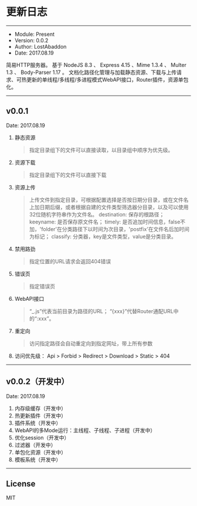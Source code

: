 更新日志
====

----

-	Module: Present
-	Version: 0.0.2
-	Author: LostAbaddon
-	Date: 2017.08.19

简易HTTP服务器。
基于 NodeJS 8.3 、 Express 4.15 、Mime 1.3.4 、 Multer 1.3 、 Body-Parser 1.17 。
文档化路径化管理与加载静态资源、下载与上传请求、可热更新的单线程/多线程/多进程模式WebAPI接口，Router插件，资源单包化。

----

v0.0.1
----
Date: 2017.08.19

1.	静态资源
	>	指定目录组下的文件可以直接读取，以目录组中顺序为优先级。
2.	资源下载
	>	指定目录组下的文件可以直接下载
3.	资源上传
	>	上传文件到指定目录，可根据配置选择是否按日期分目录，或在文件名上加日期后缀，或者根据自建的文件类型筛选器分目录，以及可以使用32位随机字符串作为文件名。
		destination: 保存的根路径；
		keeyname: 是否保存原文件名；
		timely: 是否追加时间信息，false不加，'folder'在分类路径下以时间为次目录，'postfix'在文件名后加时间为标记；
		classify: 分类器，key是文件类型，value是分类目录。
4.	禁用路劲
	>	指定位置的URL请求会返回404错误
5.	错误页
	>	指定错误页
6.	WebAPI接口
	>	“_.js”代表当前目录为路径的URL；
	“{xxx}”代替Router通配URL中的“:xxx”。
7.	重定向
	>	访问指定路径会自动重定向到指定网址，带上所有参数
8.	访问优先级： Api > Forbid > Redirect > Download > Static > 404

----

v0.0.2（开发中）
----
Date: 2017.08.19

1.	内存级缓存（开发中）
2.	热更新插件（开发中）
3.	插件系统（开发中）
4.	WebAPI的多Mode运行：主线程、子线程、子进程（开发中）
5.	优化session（开发中）
6.	过滤器（开发中）
7.	单包化资源（开发中）
8.	模板系统（开发中）

----

License
----
MIT